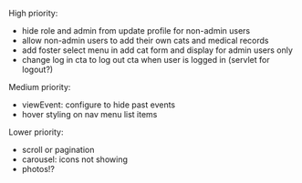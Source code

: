 High priority:
+ hide role and admin from update profile for non-admin users
+ allow non-admin users to add their own cats and medical records
+ add foster select menu in add cat form and display for admin users only
+ change log in cta to log out cta when user is logged in (servlet for logout?)

Medium priority:
+ viewEvent: configure to hide past events
+ hover styling on nav menu list items

Lower priority: 
+ scroll or pagination
+ carousel: icons not showing
+ photos!?